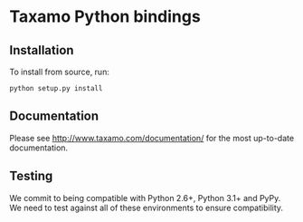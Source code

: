 # Taxamo Python bindings

## Installation

To install from source, run:

    python setup.py install

## Documentation

Please see http://www.taxamo.com/documentation/ for the most up-to-date documentation.

## Testing

We commit to being compatible with Python 2.6+, Python 3.1+ and PyPy.  We need to test against all of these environments to ensure compatibility. 

